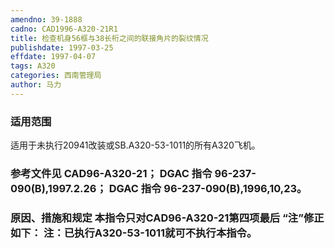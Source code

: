 ```yaml
---
amendno: 39-1888  
cadno: CAD1996-A320-21R1  
title: 检查机身56框与38长桁之间的联接角片的裂纹情况  
publishdate: 1997-03-25  
effdate: 1997-04-07  
tags: A320  
categories: 西南管理局  
author: 马力  
---
```

  
### 适用范围  
适用于未执行20941改装或SB.A320-53-1011的所有A320飞机。  
  
<!--more-->  
### 参考文件见 CAD96-A320-21； DGAC 指令 96-237-090(B),1997.2.26； DGAC 指令 96-237-090(B),1996,10,23。  
  
### 原因、措施和规定 本指令只对CAD96-A320-21第四项最后 “注”修正如下：     注：已执行A320-53-1011就可不执行本指令。  
